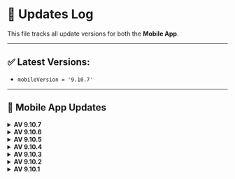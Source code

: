 # 🔄 Updates Log

This file tracks all update versions for both the **Mobile App**.

---

## ✅ Latest Versions:
- `mobileVersion = '9.10.7'`
---

## 📱 Mobile App Updates


<details>
<summary><strong>AV 9.10.7</strong></summary>

### Android
- AGP → **8.1.1** (settings.gradle).
- Temporarily use **debug signing** for `release` (testing only).
- Ensure **AndroidX** & **Jetifier** enabled.

### iOS
- `firebase_core` → **3.15.2**, `firebase_messaging` → **15.2.10**.
- Added `geolocator_apple`, `sms_autofill`.

### Dependencies
- Added: `geolocator`, `geolocator_android`.
- Updates: `go_router` **16.1.0**, `http` **1.5.0**, `google_maps_flutter*`, `webview_flutter*`, `shared_preferences_android`, etc.

### Location & Maps
- New `HandlePermissions.getCurrentLocation()` (Geolocator) with denied/forever/service-off handling.
- Map: auto-center to GPS if no coords, **myLocationEnabled**, recenter **FAB**, smooth camera, safer placemark try/catch.

### UI/UX
- `Btn.basic`: new `isLoading` (disables press + themed disabled color).
- Loading bar height **36 → 40**.
- Map pin tinted with theme; action bar lifted to avoid FAB overlap.

### Notes
- Suggest `version: 9.10.7+91007` in `pubspec.yaml`.
- **Before production**: restore `release { signingConfig signingConfigs.release }`.
</details>



<details>
<summary><strong>AV 9.10.6</strong></summary>

- Improved shared value loading (`user_id`, `is_logged_in`) in `main.dart`.
- Added conditional headers (`user_id`, `device_info`) to Business Settings API.
- Added error handling to `getProductDetails()` with translated fallback message.
- Handled product detail API failure:
  - Added `errorMessage` state.
  - Displayed `CustomErrorWidget` on failure.
  - Prevented rendering of bottom app bar when product is invalid.
- Handled seller image failure using `imageErrorBuilder`.
- Fixed wishlist logic with proper boolean check.
- Conditionally rendered flash deal in profile screen.
- Marked review submit failures with `isError: true`.

</details>


<details>
<summary><strong>AV 9.10.5</strong></summary>

- Added a `Loading.isLoading` getter to prevent showing duplicate loading dialogs.
- Improved **loading behavior** during:
  - Registration
  - Adding a new address
- Integrated `OneContext` for global context handling in registration and address flows.
- Fixed potential null/empty issues with the email field during sign-up.
- Enhanced `commonHeader` to include `Authorization` header if access token is available.
- Ensured cart data is fetched when returning to home screen via `HomePresenter`.
- Improved UI consistency by calling `reset()` before re-fetching home data.

</details>


<details>
<summary><strong>AV 9.10.4</strong></summary>

- Integrated **sms_autofill** package to support automatic SMS code detection during password reset.
- Updated password reset flow:
  - `getPasswordForgetResponse()` now requires `app_signature`.
  - Auto-fills OTP code using `CodeAutoFill` and `TextFieldPinAutoFill`.
- Extended OTP timer duration from 20 to 90 seconds.
- Fixed minor formatting issues and improved error handling in password reset process.
- Added safety around `device_info` usage with better spacing and conditionals.

</details>


<details>
<summary><strong>AV 9.10.3</strong></summary>

- Added a confirmation dialog when changing the default address if **sellerWiseShipping** is enabled, warning users that the cart will be cleared.
- Integrated `ShippingInfo` screen dynamically based on business setting instead of always using `SelectAddress`.
- Enhanced safety by switching from `double.parse()` to `double.tryParse()` in the `ShippingCostResponse` model to prevent crashes.
- Added new localization key: `change_default_address_make_cart_empty` (Arabic + English).

</details>


<details>
<summary><strong>AV 9.10.2</strong></summary>

- Implemented a new layout and functionality for the **wholesale** system across the entire app.
- Improved user experience on the product details screen.
</details>


<details>
<summary><strong>AV 9.10.1</strong></summary>

- Fixed a login issue that occurred under poor network conditions.
- Improved automatic language loading from the server.
</details>
